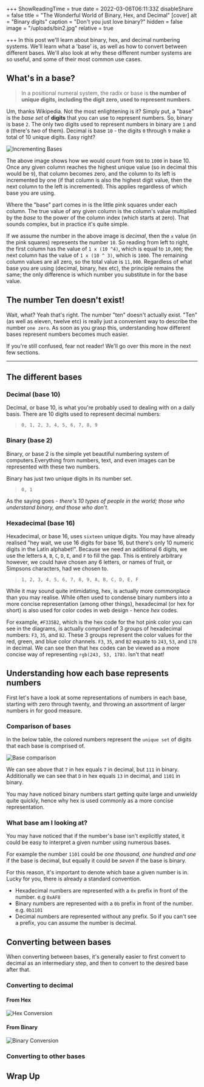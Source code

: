 +++
ShowReadingTime = true
date = 2022-03-06T06:11:33Z
disableShare = false
title = "The Wonderful World of Binary, Hex, and Decimal"
[cover]
alt = "Binary digits"
caption = "Don't you just love binary?"
hidden = false
image = "/uploads/bin2.jpg"
relative = true

+++
In this post we'll learn about binary, hex, and decimal numbering systems. We'll learn what a 'base' is, as well as how to convert between different bases. We'll also look at why these different number systems are so useful, and some of their most common use cases.

## What's in a base?

> In a positional numeral system, the radix or base is **the number of unique digits, including the digit zero, used to represent numbers**.

Um, thanks Wikipedia. Not the most enlightening is it? Simply put, a "base" is the _base set_ of **digits** that you can use to represent numbers. So, binary is base `2`. The only two digits used to represent numbers in binary are `1` and `0` (there's _two_ of them). Decimal is base `10` - the digits `0` through `9` make a total of 10 unique digits. Easy right?

![Incrementing Bases](/uploads/incrementing-bases.png#center)

The above image shows how we would count from `998` to `1000` in base 10. Once any given column reaches the highest unique value (so in decimal this would be `9`), that column becomes zero, and the column to its left is incremented by one (if that column is also the highest digit value, then the next column to the left is incremented). This applies regardless of which base you are using.

Where the "base" part comes in is the little pink squares under each column.  The true value of any given column is the column's value multiplied by the _base_ to the power of the column index (which starts at zero). That sounds complex, but in practice it's quite simple.

If we assume the number in the above image is _decimal_, then the `x` value (in the pink squares) represents the number `10`. So reading from left to right, the first column has the value of `1 x (10 ^4)`, which is equal to `10,000`; the next column has the value of `1 x (10 ^ 3)`, which is `1000`.  The remaining column values are all zero, so the total value is `11,000`. Regardless of what base you are using (decimal, binary, hex etc), the principle remains the same; the only difference is which number you substitute in for the base value.

## The number Ten doesn't exist!

Wait, what? Yeah that's right. The number "ten" doesn't actually exist.  "Ten" (as well as eleven, twelve etc) is really just a convenient way to describe the number `one zero`.  As soon as you grasp this, understanding how different bases represent numbers becomes much easier.

If you're still confused, fear not reader! We'll go over this more in the next few sections.

***

## The different bases

### Decimal (base 10)

Decimal, or base 10, is what you're probably used to dealing with on a daily basis. There are 10 digits used to represent decimal numbers:

> `0, 1, 2, 3, 4, 5, 6, 7, 8, 9`

### Binary (base 2)

Binary, or base 2 is the simple yet beautiful numbering system of computers.Everything from numbers, text, and even images can be represented with these two numbers.

Binary has just two unique digits in its number set.

> `0, 1`

As the saying goes - _there's 10 types of people in the world; those who understand binary, and those who don't._

### Hexadecimal (base 16)

Hexadecimal, or base 16, uses `sixteen` unique digits. You may have already realised "hey wait, we use 16 digits for base 16, but there's only 10 numeric digits in the Latin alphabet!". Because we need an additional 6 digits, we use the letters `A`, `B`, `C`, `D`, `E`, and `F` to fill the gap.  This is entirely arbitrary however, we could have chosen any 6 letters, or names of fruit, or Simpsons characters, had we chosen to.

> `1, 2, 3, 4, 5, 6, 7, 8, 9, A, B, C, D, E, F`

While it may sound quite intimidating, hex, is actually more commonplace than you may realise.  While often used to condense binary numbers into a more concise representation (among other things), hexadecimal (or hex for short) is also used for color codes in web design - hence _hex_ codes.

For example, `#F335B2`, which is the hex code for the hot pink color you can see in the diagrams, is actually comprised of 3 groups of hexadecimal numbers: `F3`, `35`, and `B2`. These 3 groups represent the color values for the red, green, and blue color channels. `F3`, `35`, and `B2` equate to `243`, `53`, and `178` in decimal.  We can see then that hex codes can be viewed as a more concise way of representing `rgb(243, 53, 178)`. Isn't that neat!

## Understanding how each base represents numbers

First let's have a look at some representations of numbers in each base, starting with zero through twenty, and throwing an assortment of larger numbers in for good measure.

### Comparison of bases

In the below table, the colored numbers represent the `unique set` of digits that each base is comprised of.

![Base comparison](/uploads/comparison.png#center)

We can see above that `7` in hex equals `7` in decimal, but `111` in binary.  Additionally we can see that `D` in hex equals `13` in decimal, and `1101` in binary.

You may have noticed binary numbers start getting quite large and unwieldy quite quickly, hence why hex is used commonly as a more concise representation.

### What base am I looking at?

You may have noticed that if the number's base isn't explicitly stated, it could be easy to interpret a given number using numerous bases.

For example the number `1101` could be _one thousand, one hundred and one_ if the base is decimal, but equally it could be _seven_ if the base is binary.

For this reason, it's important to denote which base a given number is in. Lucky for you, there is already a standard convention.

* Hexadecimal numbers are represented with a `0x` prefix in front of the number. e.g `0xAF8`
* Binary numbers are represented with a `0b` prefix in front of the number. e.g. `0b1101`
* Decimal numbers are represented without any prefix. So if you can't see a prefix, you can assume the number is decimal.

## Converting between bases

When converting between bases, it's generally easier to first convert to decimal as an intermediary step, and then to convert to the desired base after that.

### Converting to decimal

#### From Hex

![Hex Conversion](/uploads/hex-conversion.png)

#### From Binary

![Binary Conversion](/uploads/binary-conversion.png)

### Converting to other bases

## Wrap Up